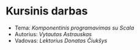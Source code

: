 # Kursinis darbas

* Tema: _Komponentinis programavimas su Scala_
* Autorius: _Vytautas Astrauskas_
* Vadovas: _Lektorius Donatas Čiukšys_
